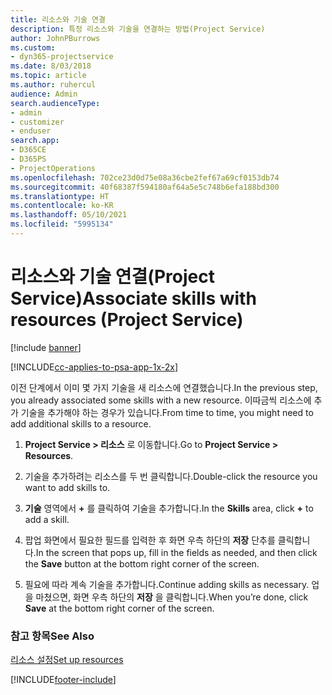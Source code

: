 ```yaml
---
title: 리소스와 기술 연결
description: 특정 리소스와 기술을 연결하는 방법(Project Service)
author: JohnPBurrows
ms.custom:
- dyn365-projectservice
ms.date: 8/03/2018
ms.topic: article
ms.author: ruhercul
audience: Admin
search.audienceType:
- admin
- customizer
- enduser
search.app:
- D365CE
- D365PS
- ProjectOperations
ms.openlocfilehash: 702ce23d0d75e08a36cbe2fef67a69cf0153db74
ms.sourcegitcommit: 40f68387f594180af64a5e5c748b6efa188bd300
ms.translationtype: HT
ms.contentlocale: ko-KR
ms.lasthandoff: 05/10/2021
ms.locfileid: "5995134"
---
```

# <a name="associate-skills-with-resources-project-service"></a><span data-ttu-id="3b3c3-103">리소스와 기술 연결(Project Service)</span><span class="sxs-lookup"><span data-stu-id="3b3c3-103">Associate skills with resources (Project Service)</span></span>

[!include [banner](../includes/psa-now-project-operations.md)]

[!INCLUDE[cc-applies-to-psa-app-1x-2x](../includes/cc-applies-to-psa-app-1x-2x.md)]

<span data-ttu-id="3b3c3-104">이전 단계에서 이미 몇 가지 기술을 새 리소스에 연결했습니다.</span><span class="sxs-lookup"><span data-stu-id="3b3c3-104">In the previous step, you already associated some skills with  a new resource.</span></span> <span data-ttu-id="3b3c3-105">이따금씩 리소스에 추가 기술을 추가해야 하는 경우가 있습니다.</span><span class="sxs-lookup"><span data-stu-id="3b3c3-105">From time to time, you might need to add additional skills to a resource.</span></span>  
  
1.  <span data-ttu-id="3b3c3-106">**Project Service > 리소스** 로 이동합니다.</span><span class="sxs-lookup"><span data-stu-id="3b3c3-106">Go to **Project Service > Resources**.</span></span>  
  
2.  <span data-ttu-id="3b3c3-107">기술을 추가하려는 리소스를 두 번 클릭합니다.</span><span class="sxs-lookup"><span data-stu-id="3b3c3-107">Double-click the resource you want to add skills to.</span></span>  
  
3.  <span data-ttu-id="3b3c3-108">**기술** 영역에서 **+** 를 클릭하여 기술을 추가합니다.</span><span class="sxs-lookup"><span data-stu-id="3b3c3-108">In the **Skills** area, click **+** to add a skill.</span></span>  
  
4.  <span data-ttu-id="3b3c3-109">팝업 화면에서 필요한 필드를 입력한 후 화면 우측 하단의 **저장** 단추를 클릭합니다.</span><span class="sxs-lookup"><span data-stu-id="3b3c3-109">In the screen that pops up, fill in the fields as needed, and then click the **Save** button at the bottom right corner of the screen.</span></span>  
  
5.  <span data-ttu-id="3b3c3-110">필요에 따라 계속 기술을 추가합니다.</span><span class="sxs-lookup"><span data-stu-id="3b3c3-110">Continue adding skills as necessary.</span></span> <span data-ttu-id="3b3c3-111">업을 마쳤으면, 화면 우측 하단의 **저장** 을 클릭합니다.</span><span class="sxs-lookup"><span data-stu-id="3b3c3-111">When you’re done, click **Save** at the bottom right corner of the screen.</span></span>  
  
### <a name="see-also"></a><span data-ttu-id="3b3c3-112">참고 항목</span><span class="sxs-lookup"><span data-stu-id="3b3c3-112">See Also</span></span>  
 [<span data-ttu-id="3b3c3-113">리소스 설정</span><span class="sxs-lookup"><span data-stu-id="3b3c3-113">Set up resources</span></span>](../psa/set-up-resources.md)


[!INCLUDE[footer-include](../includes/footer-banner.md)]